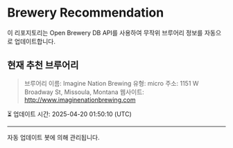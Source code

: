 # Brewery Recommendation

이 리포지토리는 Open Brewery DB API를 사용하여 무작위 브루어리 정보를 자동으로 업데이트합니다.

## 현재 추천 브루어리
> 브루어리 이름: Imagine Nation Brewing
유형: micro
주소: 1151 W Broadway St, Missoula, Montana
웹사이트: http://www.imaginenationbrewing.com

⏳ 업데이트 시간: 2025-04-20 01:50:10 (UTC)

---
자동 업데이트 봇에 의해 관리됩니다.